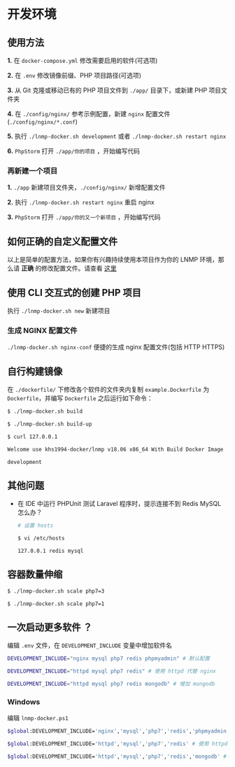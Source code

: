# 开发环境

## 使用方法

**1.** 在 `docker-compose.yml` 修改需要启用的软件(可选项)

**2.** 在 `.env` 修改镜像前缀、PHP 项目路径(可选项)

**3.** 从 Git 克隆或移动已有的 PHP 项目文件到 `./app/` 目录下，或新建 PHP 项目文件夹

**4.** 在 `./config/nginx/` 参考示例配置，新建 `nginx` 配置文件(`./config/nginx/*.conf`)

**5.** 执行 `./lnmp-docker.sh development` 或者 `./lnmp-docker.sh restart nginx`

**6.** `PhpStorm` 打开 `./app/你的项目` ，开始编写代码

### 再新建一个项目

**1.** `./app` 新建项目文件夹，`./config/nginx/` 新增配置文件

**2.** 执行 `./lnmp-docker.sh restart nginx` 重启 nginx

**3.** `PhpStorm` 打开 `./app/你的又一个新项目` ，开始编写代码

## 如何正确的自定义配置文件

以上是简单的配置方法，如果你有兴趣持续使用本项目作为你的 LNMP 环境，那么请 **正确** 的修改配置文件。请查看 [这里](config.md)

## 使用 CLI 交互式的创建 PHP 项目

执行 `./lnmp-docker.sh new` 新建项目

### 生成 NGINX 配置文件

`./lnmp-docker.sh nginx-conf` 便捷的生成 nginx 配置文件(包括 HTTP HTTPS)

## 自行构建镜像

在 `./dockerfile/` 下修改各个软件的文件夹内复制 `example.Dockerfile` 为 `Dockerfile`，并编写 `Dockerfile` 之后运行如下命令：

```bash
$ ./lnmp-docker.sh build

$ ./lnmp-docker.sh build-up

$ curl 127.0.0.1

Welcome use khs1994-docker/lnmp v18.06 x86_64 With Build Docker Image

development

```

## 其他问题

* 在 IDE 中运行 PHPUnit 测试 Laravel 程序时，提示连接不到 Redis MySQL 怎么办？

  ```bash
  # 设置 hosts

  $ vi /etc/hosts

  127.0.0.1 redis mysql
  ```

## 容器数量伸缩

```bash
$ ./lnmp-docker.sh scale php7=3

$ ./lnmp-docker.sh scale php7=1
```

## 一次启动更多软件 ？

编辑 `.env` 文件，在 `DEVELOPMENT_INCLUDE` 变量中增加软件名

```bash
DEVELOPMENT_INCLUDE="nginx mysql php7 redis phpmyadmin" # 默认配置

DEVELOPMENT_INCLUDE="httpd mysql php7 redis" # 使用 httpd 代替 nginx

DEVELOPMENT_INCLUDE="httpd mysql php7 redis mongodb" # 增加 mongodb
```

### Windows

编辑 `lnmp-docker.ps1`

```bash
$global:DEVELOPMENT_INCLUDE='nginx','mysql','php7','redis','phpmyadmin' # 默认配置

$global:DEVELOPMENT_INCLUDE='httpd','mysql','php7','redis' # 使用 httpd 代替 nginx

$global:DEVELOPMENT_INCLUDE='httpd','mysql','php7','redis','mongodb' # 增加 mongodb
```
